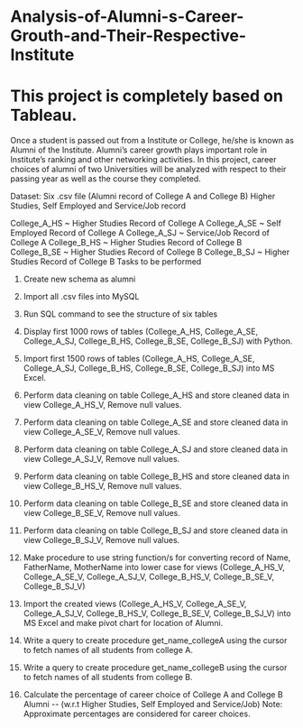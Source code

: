 # Analysis-of-Alumni-s-Career-Grouth-and-Their-Respective-Institute
# This project is completely based on Tableau.

Once a student is passed out from a Institute or College, he/she is known as Alumni of the Institute. Alumni’s career growth plays important role in Institute’s ranking and other networking activities. In this project, career choices of alumni of two Universities will be analyzed with respect to their passing year as well as the course they completed. 

Dataset: Six .csv file (Alumni record of College A and College B) Higher Studies, Self Employed and Service/Job record 

College_A_HS ~ Higher Studies Record of College A
College_A_SE ~ Self Employed Record of College A
College_A_SJ ~ Service/Job Record of College A
College_B_HS ~ Higher Studies Record of College B
College_B_SE ~ Higher Studies Record of College B
College_B_SJ ~ Higher Studies Record of College B
Tasks to be performed

1. Create new schema as alumni
2. Import all .csv files into MySQL
3. Run SQL command to see the structure of six tables
4. Display first 1000 rows of tables (College_A_HS, College_A_SE, College_A_SJ, College_B_HS, College_B_SE, College_B_SJ) with Python.
5. Import first 1500 rows of tables (College_A_HS, College_A_SE, College_A_SJ, College_B_HS, College_B_SE, College_B_SJ) into MS Excel.
6. Perform data cleaning on table College_A_HS and store cleaned data in view College_A_HS_V, Remove null values. 
7. Perform data cleaning on table College_A_SE and store cleaned data in view College_A_SE_V, Remove null values.
8. Perform data cleaning on table College_A_SJ and store cleaned data in view College_A_SJ_V, Remove null values.
9. Perform data cleaning on table College_B_HS and store cleaned data in view College_B_HS_V, Remove null values.
10. Perform data cleaning on table College_B_SE and store cleaned data in view College_B_SE_V, Remove null values.
11. Perform data cleaning on table College_B_SJ and store cleaned data in view College_B_SJ_V, Remove null values.
12. Make procedure to use string function/s for converting record of Name, FatherName, MotherName into lower case for views (College_A_HS_V, College_A_SE_V, College_A_SJ_V, College_B_HS_V, College_B_SE_V, College_B_SJ_V) 
13. Import the created views (College_A_HS_V, College_A_SE_V, College_A_SJ_V, College_B_HS_V, College_B_SE_V, College_B_SJ_V) into MS Excel and make pivot chart for location of Alumni. 
14. Write a query to create procedure get_name_collegeA using the cursor to fetch names of all students from college A.
 
15. Write a query to create procedure get_name_collegeB using the cursor to fetch names of all students from college B.
16. Calculate the percentage of career choice of College A and College B Alumni
-- (w.r.t Higher Studies, Self Employed and Service/Job)
Note: Approximate percentages are considered for career choices.
